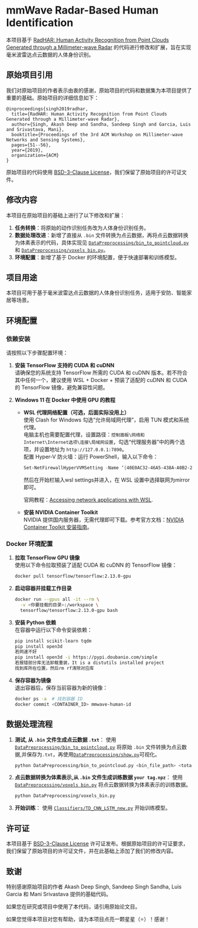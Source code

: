 # mmWave Radar-Based Human Identification

本项目基于 [RadHAR: Human Activity Recognition from Point Clouds Generated through a Millimeter-wave Radar](https://dl.acm.org/citation.cfm?id=3356768) 的代码进行修改和扩展，旨在实现毫米波雷达点云数据的人体身份识别。

## 原始项目引用

我们对原始项目的作者表示由衷的感谢，原始项目的代码和数据集为本项目提供了重要的基础。原始项目的详细信息如下：

```
@inproceedings{singh2019radhar,
  title={RadHAR: Human Activity Recognition from Point Clouds Generated through a Millimeter-wave Radar},
  author={Singh, Akash Deep and Sandha, Sandeep Singh and Garcia, Luis and Srivastava, Mani},
  booktitle={Proceedings of the 3rd ACM Workshop on Millimeter-wave Networks and Sensing Systems},
  pages={51--56},
  year={2019},
  organization={ACM}
}
```

原始项目的代码使用 [BSD-3-Clause License](LICENSE)，我们保留了原始项目的许可证文件。

## 修改内容

本项目在原始项目的基础上进行了以下修改和扩展：

1. **任务转换**：将原始的动作识别任务改为人体身份识别任务。
2. **数据处理改进**：新增了直接从 `.bin` 文件转换为点云数据，再将点云数据转换为体素表示的代码，具体实现见 [`DataPreprocessing/bin_to_pointcloud.py`](DataPreprocessing/bin_to_pointcloud.py) 和 [`DataPreprocessing/voxels bin.py`](DataPreprocessing/voxels%20bin.py)。
3. **环境配置**：新增了基于 Docker 的环境配置，便于快速部署和训练模型。

## 项目用途

本项目可用于基于毫米波雷达点云数据的人体身份识别任务，适用于安防、智能家居等场景。

## 环境配置

### 依赖安装

请按照以下步骤配置环境：

1. **安装 TensorFlow 支持的 CUDA 和 cuDNN**  
   请确保您的系统支持 TensorFlow 所需的 CUDA 和 cuDNN 版本。若不符合其中任何一个，建议使用 WSL + Docker + 预装了适配的 cuDNN 和 CUDA 的 TensorFlow 镜像，避免兼容性问题。

2. **Windows 11 在 Docker 中使用 GPU 的教程**  
   - **WSL 代理网络配置（可选，后面实际没用上）**  
     使用 Clash for Windows 勾选“允许局域网代理”，启用 TUN 模式和系统代理。  
     电脑主机也需要配置代理，设置路径：`控制面板\网络和 Internet\Internet选项\连接\局域网设置`，勾选“代理服务器”中的两个选项，并设置地址为 `http://127.0.0.1:7890`。  
     配置 Hyper-V 防火墙：运行 PowerShell，输入以下命令：  
     ```powershell
     Set-NetFirewallHyperVVMSetting -Name ‘{40E0AC32-46A5-438A-A0B2-2B479E8F2E90}’ -DefaultInboundAction Allow
     ```
     然后在开始栏输入wsl settings并进入，在 WSL 设置中选择联网为mirror即可。
    
      官网教程：[Accessing network applications with WSL](https://learn.microsoft.com/en-us/windows/wsl/networking).
   - **安装 NVIDIA Container Toolkit**  
     NVIDIA 提供国内服务器，无需代理即可下载。参考官方文档：[NVIDIA Container Toolkit 安装指南](https://docs.nvidia.com/datacenter/cloud-native/container-toolkit/latest/install-guide.html)。

     
### Docker 环境配置

 1. **拉取 TensorFlow GPU 镜像**  
    使用以下命令拉取预装了适配 CUDA 和 cuDNN 的 TensorFlow 镜像：
    ```bash
    docker pull tensorflow/tensorflow:2.13.0-gpu
    ```

 2. **启动容器并挂载工作目录**  
    ```bash
    docker run --gpus all -it --rm \
      -v <你要挂载的目录>:/workspace \
      tensorflow/tensorflow:2.13.0-gpu bash
    ```

 3. **安装 Python 依赖**  
    在容器中运行以下命令安装依赖：
    ```bash
    pip install scikit-learn tqdm
    pip install open3d
    若网速不好
    pip install open3d -i https://pypi.doubanio.com/simple
    若报错部分库无法卸载重装，It is a distutils installed project 
    找到库所在位置，然后rm rf清除对应库
    ```

 4. **保存容器为镜像**  
      退出容器后，保存当前容器为新的镜像：
      ```bash
      docker ps -a  # 找到容器 ID
      docker commit <CONTAINER_ID> mmwave-human-id
      ```




## 数据处理流程

1. **测试, 从 `.bin` 文件生成点云数据 `.txt`**：
   使用 [`DataPreprocessing/bin_to_pointcloud.py`](DataPreprocessing/bin_to_pointcloud.py) 将原始 `.bin` 文件转换为点云数据,并保存为`.txt`，再使用[`DataPreprocessing/show.py`](DataPreprocessing/show.py)可视化。
   ```bash
   python DataPreprocessing/bin_to_pointcloud.py <bin_file_path> <total_frames>
   ```

2. **点云数据转换为体素表示,从 `.bin` 文件生成训练数据 `your tag.npz`**：
   使用 [`DataPreprocessing/voxels bin.py`](DataPreprocessing/voxels%20bin.py) 将点云数据转换为体素表示的训练数据。
   ```bash
   python DataPreprocessing/voxels_bin.py
   ```

3. **开始训练**：
   使用 [`Classifiers/TD_CNN_LSTM_new.py`](Classifiers/TD_CNN_LSTM_new.py) 开始训练模型。

## 许可证

本项目基于 [BSD-3-Clause License](LICENSE) 许可证发布。根据原始项目的许可证要求，我们保留了原始项目的许可证文件，并在此基础上添加了我们的修改内容。

## 致谢

特别感谢原始项目的作者 Akash Deep Singh, Sandeep Singh Sandha, Luis Garcia 和 Mani Srivastava 提供的基础代码。

如果您在研究或项目中使用了本代码，请引用原始论文目。

如果您觉得本项目对您有帮助，请为本项目点亮一颗星星（⭐）！感谢！